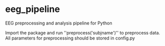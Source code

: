 # eeg_pipeline
EEG preprocessing and analysis pipeline for Python

Import the package and run ''preprocess('subjname')'' to preprocess data. 
All parameters for preprocessing should be stored in config.py
